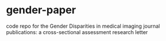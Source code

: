 # gender-paper
code repo for the Gender Disparities in medical imaging journal publications: a cross-sectional assessment research letter
